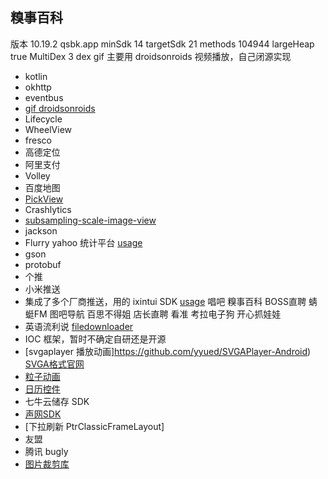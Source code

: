 ## 糗事百科
版本  10.19.2
qsbk.app
minSdk 14
targetSdk 21
methods 104944
largeHeap true
MultiDex
3 dex
gif 主要用 droidsonroids
视频播放，自己闭源实现

* kotlin
* okhttp
* eventbus
*  [gif droidsonroids](https://github.com/koral--/android-gif-drawable)
* Lifecycle
* WheelView
* fresco
* 高德定位
* 阿里支付
* Volley
* 百度地图
* [PickView](https://github.com/brucetoo/PickView)
* Crashlytics
* [subsampling-scale-image-view](https://github.com/davemorrissey/subsampling-scale-image-view)
* jackson
* Flurry yahoo 统计平台 [usage](https://developer.yahoo.com/flurry/docs/integrateflurry/android/)
* gson
* protobuf
* 个推
* 小米推送
* 集成了多个厂商推送，用的 ixintui SDK [usage](http://v2.developer.ixintui.com/Android_SDK_%E9%9B%86%E6%88%90%E5%8E%82%E5%95%86%E6%8E%A8%E9%80%81.md) 唱吧 糗事百科 BOSS直聘 蜻蜓FM 图吧导航 百思不得姐 店长直聘 看准 考拉电子狗 开心抓娃娃
* 英语流利说 [filedownloader](https://github.com/lingochamp/FileDownloader)
* IOC 框架，暂时不确定自研还是开源
* [svgaplayer 播放动画]https://github.com/yyued/SVGAPlayer-Android) [SVGA格式官网](http://svga.io/)
* [粒子动画](https://github.com/plattysoft/Leonids)
* [日历控件](https://github.com/prolificinteractive/material-calendarview)
* 七牛云储存 SDK 
* [声网SDK](https://dashboard.agora.io/signin/)
* [下拉刷新 PtrClassicFrameLayout]
* 友盟
* 腾讯 bugly
* [图片裁剪库 ](https://github.com/jdamcd/android-crop)